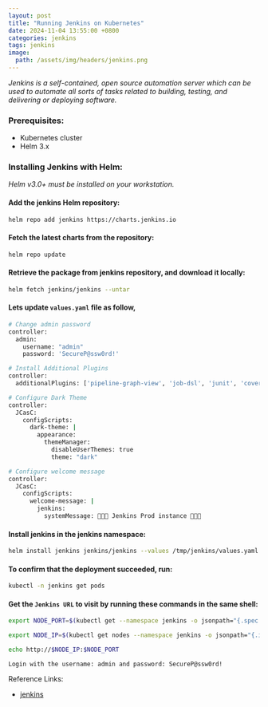 ```yaml
---
layout: post
title: "Running Jenkins on Kubernetes"
date: 2024-11-04 13:55:00 +0800
categories: jenkins
tags: jenkins
image:
  path: /assets/img/headers/jenkins.png
---
```


*Jenkins is a self-contained, open source automation server which can be used to automate all sorts of tasks related to building, testing, and delivering or deploying software.*

### Prerequisites:

- Kubernetes cluster
- Helm 3.x

### Installing Jenkins with Helm:
*Helm v3.0+ must be installed on your workstation.*

#### Add the jenkins Helm repository:
```sh
helm repo add jenkins https://charts.jenkins.io
```

#### Fetch the latest charts from the repository:
```sh
helm repo update
```

#### Retrieve the package from jenkins repository, and download it locally:

```sh
helm fetch jenkins/jenkins --untar
```

#### Lets update `values.yaml` file as follow, 

```sh
# Change admin password
controller:
  admin:
    username: "admin"
    password: 'SecureP@ssw0rd!'

# Install Additional Plugins
controller:
  additionalPlugins: ['pipeline-graph-view', 'job-dsl', 'junit', 'coverage', 'dark-theme']

# Configure Dark Theme
controller:
  JCasC:
    configScripts:
      dark-theme: |
        appearance:
          themeManager:
            disableUserThemes: true
            theme: "dark"

# Configure welcome message
controller:
  JCasC:
    configScripts:
      welcome-message: |
        jenkins:
          systemMessage: 🚀🚀🚀 Jenkins Prod instance 🚀🚀🚀

```

#### Install jenkins in the jenkins namespace:

```sh
helm install jenkins jenkins/jenkins --values /tmp/jenkins/values.yaml -n jenkins --create-namespace
```

#### To confirm that the deployment succeeded, run:
```sh
kubectl -n jenkins get pods
```

#### Get the `Jenkins URL` to visit by running these commands in the same shell:
```sh
export NODE_PORT=$(kubectl get --namespace jenkins -o jsonpath="{.spec.ports[0].nodePort}" services jenkins)

export NODE_IP=$(kubectl get nodes --namespace jenkins -o jsonpath="{.items[0].status.addresses[0].address}")

echo http://$NODE_IP:$NODE_PORT
```
`Login with the username: admin and password: SecureP@ssw0rd!`


Reference Links:

- [jenkins](https://artifacthub.io/packages/helm/jenkinsjenkins/jenkins)
